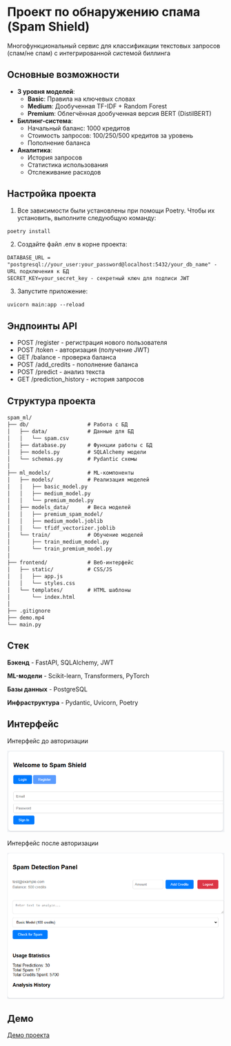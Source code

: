 # Проект по обнаружению спама (Spam Shield)

Многофункциональный сервис для классификации текстовых запросов (спам/не спам) с интегрированной системой биллинга

## Основные возможности

- **3 уровня моделей**:
  - **Basic**: Правила на ключевых словах
  - **Medium**: Дообученная TF-IDF + Random Forest
  - **Premium**: Облегчённая дообученная версия BERT (DistilBERT)
- **Биллинг-система**:
  - Начальный баланс: 1000 кредитов
  - Стоимость запросов: 100/250/500 кредитов за уровень
  - Пополнение баланса
- **Аналитика**:
  - История запросов
  - Статистика использования
  - Отслеживание расходов

## Настройка проекта

1. Все зависимости были установлены при помощи Poetry. Чтобы их установить, выполните следуюбщую команду:
```bash
poetry install
```

2. Создайте файл .env в корне проекта:
```env
DATABASE_URL = "postgresql://your_user:your_password@localhost:5432/your_db_name" - URL подключения к БД
SECRET_KEY=your_secret_key - секретный ключ для подписи JWT
```

3. Запустите приложение:
```
uvicorn main:app --reload
```

## Эндпоинты API

- POST /register - регистрация нового пользователя
- POST /token - авторизация (получение JWT)
- GET /balance - проверка баланса
- POST /add_credits - пополнение баланса
- POST /predict - анализ текста
- GET /prediction_history - история запросов

## Структура проекта

```
spam_ml/
├── db/                   # Работа с БД
│   ├── data/             # Данные для БД
│   │   └── spam.csv
│   ├── database.py       # Функции работы с БД
│   ├── models.py         # SQLAlchemy модели
│   └── schemas.py        # Pydantic схемы
│
├── ml_models/            # ML-компоненты
│   ├── models/           # Реализация моделей
│   │   ├── basic_model.py
│   │   ├── medium_model.py
│   │   └── premium_model.py
│   ├── models_data/      # Веса моделей
│   │   ├── premium_spam_model/
│   │   ├── medium_model.joblib
│   │   └── tfidf_vectorizer.joblib
│   └── train/            # Обучение моделей
│       ├── train_medium_model.py
│       └── train_premium_model.py
│
├── frontend/             # Веб-интерфейс
│   ├── static/           # CSS/JS
│   │   ├── app.js
│   │   └── styles.css
│   └── templates/        # HTML шаблоны
│       └── index.html
│
├── .gitignore
├── demo.mp4
└── main.py
```

## Стек

**Бэкенд** - FastAPI, SQLAlchemy, JWT

**ML-модели** - Scikit-learn, Transformers, PyTorch

**Базы данных** - PostgreSQL

**Инфраструктура** - Pydantic, Uvicorn, Poetry

## Интерфейс

Интерфейс до авторизации

![Схема](./before.png)

Интерфейс после авторизации

![Схема](./after.png)

## Демо

[Демо проекта](./demo.mp4)
